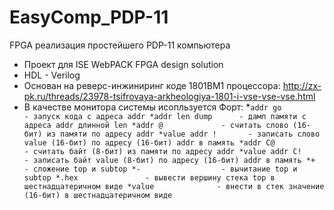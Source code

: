 ﻿# EasyComp_PDP-11
FPGA реализация простейшего PDP-11 компьютера 
* Проект для ISE WebPACK FPGA design solution
* HDL - Verilog
* Основан на реверс-инжиниринг коде 1801ВМ1 процессора: 
http://zx-pk.ru/threads/23978-tsifrovaya-arkheologiya-1801-i-vse-vse-vse.html
* В качестве монитора системы исопльзуется Форт:
*`addr go            - запуск кода с адреса addr
*addr len dump      - дамп памяти с адреса addr длинной len
*addr @             - считать слово (16-бит) из памяти по адресу addr
*value addr !       - записать слово value (16-бит) по адресу (16-бит) addr в память
*addr С@            - считать байт (8-бит) из памяти по адресу addr
*value addr С!      - записать байт value (8-бит) по адресу (16-бит) addr в память
*+                  - сложение top и subtop
*-                  - вычитание top и subtop
*.hex               - вывести вершину стека top в шестнадцатеричном виде
*value              - внести в стек значение (16-бит) в шестнадцатеричном виде`


